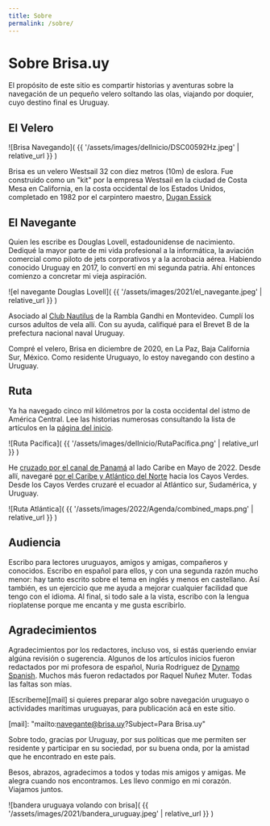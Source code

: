 ```yaml
---
title: Sobre
permalink: /sobre/
---
```


# Sobre Brisa.uy

El propósito de este sitio es compartir historias y aventuras sobre la
navegación de un pequeño velero soltando las olas, viajando por doquier, cuyo
destino final es Uruguay.

## El Velero

![Brisa Navegando](
  {{ '/assets/images/delInicio/DSC00592Hz.jpeg' | relative_url }}
)

Brisa es un velero Westsail 32 con diez metros (10m) de eslora.
Fue construido como un "kit" por la empresa Westsail en la ciudad de
Costa Mesa en California, en la costa occidental de los
Estados Unidos, completado  en 1982 por el carpintero maestro, [Dugan
Essick][essick]

[essick]: https://www.essickwoodworks.com/

## El Navegante

Quien les escribe es Douglas Lovell, estadounidense de nacimiento. Dediqué la
mayor parte de mi vida profesional a la informática, la aviación comercial como
piloto de jets corporativos y a la acrobacia aérea.  Habiendo conocido Uruguay
en 2017, lo convertí en mi segunda patria. Ahí entonces
comienzo a concretar mi vieja aspiración.

![el navegante Douglas Lovell](
  {{ '/assets/images/2021/el_navegante.jpeg' | relative_url }}
)

Asociado al [Club Nautilus][nyc] de la Rambla Gandhi en Montevideo.
Cumplí los cursos adultos de vela allí. Con su ayuda, califiqué para el Brevet
B de la prefectura nacional naval Uruguay.

[nyc]: https://nyc.com.uy/

Compré el velero, Brisa en diciembre de 2020, en La Paz, Baja California Sur,
México.  Como residente Uruguayo, lo estoy navegando con destino a Uruguay.

## Ruta

Ya ha navegado cinco mil kilómetros por la costa occidental del istmo de
América Central. Lee las historias numerosas consultando la lista de
artículos en la [página del inicio][lista].

[lista]: /

![Ruta Pacífica](
  {{ '/assets/images/delInicio/RutaPacífica.png' | relative_url }}
)

He [cruzado por el canal de Panamá][canal] al lado Caribe en Mayo de 2022.
Desde allí, navegaré [por el Caribe y Atlántico del Norte][agenda] hacia
los Cayos Verdes. Desde los Cayos Verdes cruzaré el ecuador al Atlántico
sur, Sudamérica, y Uruguay.

[canal]: /2022/05/06/El-Canal-de-Panam%C3%A1.html
[agenda]: /2022/11/20/Agenda-2023.html

![Ruta Atlántica](
  {{ '/assets/images/2022/Agenda/combined_maps.png' | relative_url }}
)

## Audiencia

Escribo para lectores uruguayos, amigos y amigas, compañeros y conocidos.
Escribo en español para ellos, y con una segunda razón mucho menor: hay tanto
escrito sobre el tema en inglés y menos en castellano. Así también, es un
ejercicio que me ayuda a mejorar cualquier facilidad que tengo con el idioma.
Al final, si todo sale a la vista, escribo con la lengua rioplatense porque me
encanta y me gusta escribirlo.

## Agradecimientos

Agradecimientos por los redactores, incluso vos, si estás queriendo enviar
algúna revisión o sugerencia.  Algunos de los artículos inicios fueron
redactados por mi profesora de español, Nuria Rodriguez de [Dynamo
Spanish][dynamo]. Muchos más fueron redactados por Raquel Nuñez Muter.
Todas las faltas son mías.

[dynamo]: https://dynamospanish.com/about/

[Escríbeme][mail] si quieres preparar algo sobre navegación uruguayo o
actividades marítimas uruguayas, para publicación acá en este sitio.

[mail]: "mailto:navegante@brisa.uy?Subject=Para Brisa.uy"

Sobre todo, gracias por Uruguay, por sus políticas que me permiten
ser residente y participar en su sociedad, por su buena onda, por la
amistad que he encontrado en este país.

Besos, abrazos, agradecimos a todos y todas mis amigos y amigas.
Me alegra cuando nos encontramos. Les llevo conmigo en mi corazón.
Viajamos juntos.

![bandera uruguaya volando con brisa](
  {{ '/assets/images/2021/bandera_uruguay.jpeg' | relative_url }}
)

